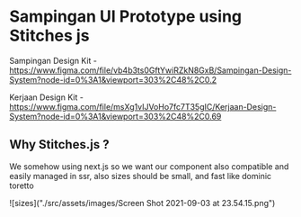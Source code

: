 # Sampingan UI Prototype using Stitches js

Sampingan Design Kit - https://www.figma.com/file/vb4b3ts0GftYwiRZkN8GxB/Sampingan-Design-System?node-id=0%3A1&viewport=303%2C48%2C0.2


Kerjaan Design Kit - https://www.figma.com/file/msXg1vIJVoHo7fc7T35gIC/Kerjaan-Design-System?node-id=0%3A1&viewport=303%2C48%2C0.69

## Why Stitches.js ? 
 We somehow using next.js so we want our component also compatible and easily managed in ssr,
 also sizes should be small, and fast like dominic toretto

 ![sizes]("./src/assets/images/Screen Shot 2021-09-03 at 23.54.15.png")